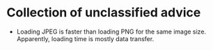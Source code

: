 
# Collection of unclassified advice

- Loading JPEG is faster than loading PNG for the same image size. Apparently, loading time is mostly data transfer.